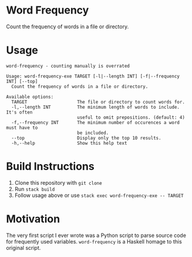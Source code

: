 # Word Frequency
Count the frequency of words in a file or directory.

# Usage
```
word-frequency - counting manually is overrated

Usage: word-frequency-exe TARGET [-l|--length INT] [-f|--frequency INT] [--top]
  Count the frequency of words in a file or directory.

Available options:
  TARGET                   The file or directory to count words for.
  -l,--length INT          The minimum length of words to include. It's often
                           useful to omit prepositions. (default: 4)
  -f,--frequency INT       The minimum number of occurences a word must have to
                           be included.
  --top                    Display only the top 10 results.
  -h,--help                Show this help text
```

# Build Instructions
1. Clone this repository with `git clone`
2. Run `stack build`
3. Follow usage above or use `stack exec word-frequency-exe -- TARGET`

# Motivation
The very first script I ever wrote was a Python script to parse source code for frequently used variables. `word-frequency` is a Haskell homage to this original script.
